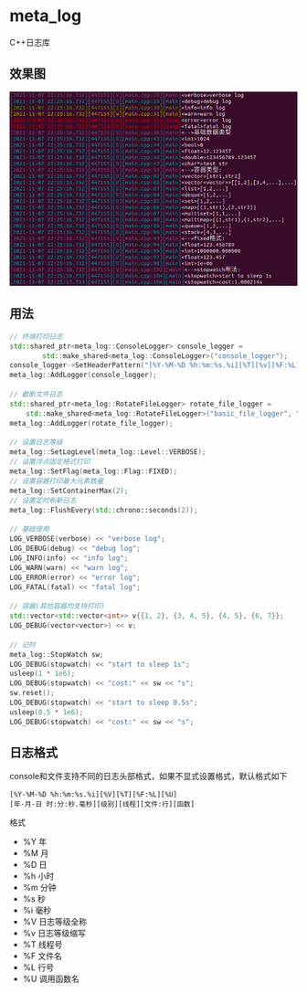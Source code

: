 # meta_log

C++日志库

## 效果图

![image](./example/console.png)

## 用法

```c++
// 终端打印日志
std::shared_ptr<meta_log::ConsoleLogger> console_logger =
        std::make_shared<meta_log::ConsoleLogger>("console_logger");
console_logger->SetHeaderPattern("[%Y-%M-%D %h:%m:%s.%i][%T][%v][%F:%L][%U]");
meta_log::AddLogger(console_logger);

// 截断文件日志
std::shared_ptr<meta_log::RotateFileLogger> rotate_file_logger =
    std::make_shared<meta_log::RotateFileLogger>("basic_file_logger", "./log", 1024 * 1024 * 10);
meta_log::AddLogger(rotate_file_logger);

// 设置日志等级
meta_log::SetLogLevel(meta_log::Level::VERBOSE);
// 设置浮点固定格式打印
meta_log::SetFlag(meta_log::Flag::FIXED);
// 设置容器打印最大元素数量
meta_log::SetContainerMax(2);
// 设置定时刷新日志
meta_log::FlushEvery(std::chrono::seconds(2));

// 基础使用
LOG_VERBOSE(verbose) << "verbose log";
LOG_DEBUG(debug) << "debug log";
LOG_INFO(info) << "info log";
LOG_WARN(warn) << "warn log";
LOG_ERROR(error) << "error log";
LOG_FATAL(fatal) << "fatal log";

// 容器(其他容器均支持打印)
std::vector<std::vector<int>> v{{1, 2}, {3, 4, 5}, {4, 5}, {6, 7}};
LOG_DEBUG(vector<vector>) << v;

// 记时
meta_log::StopWatch sw;
LOG_DEBUG(stopwatch) << "start to sleep 1s";
usleep(1 * 1e6);
LOG_DEBUG(stopwatch) << "cost:" << sw << "s";
sw.reset();
LOG_DEBUG(stopwatch) << "start to sleep 0.5s";
usleep(0.5 * 1e6);
LOG_DEBUG(stopwatch) << "cost:" << sw << "s";
```

## 日志格式

console和文件支持不同的日志头部格式，如果不显式设置格式，默认格式如下

```
[%Y-%M-%D %h:%m:%s.%i][%V][%T][%F:%L][%U]
[年-月-日 时:分:秒.毫秒][级别][线程][文件:行][函数]
```

格式

- %Y 年
- %M 月
- %D 日
- %h 小时
- %m 分钟
- %s 秒
- %i 毫秒
- %V 日志等级全称
- %v 日志等级缩写
- %T 线程号
- %F 文件名
- %L 行号
- %U 调用函数名
